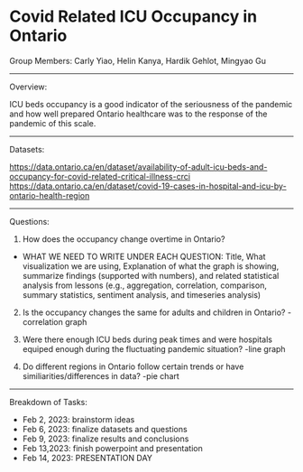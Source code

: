 # Covid Related ICU Occupancy in Ontario

Group Members: Carly Yiao, Helin Kanya, Hardik Gehlot, Mingyao Gu
_____________________________________________________________________

Overview:

ICU beds occupancy is a good indicator of the seriousness of the pandemic and how well prepared Ontario healthcare was to the response of the pandemic of this scale.
_____________________________________________________________________

Datasets:

https://data.ontario.ca/en/dataset/availability-of-adult-icu-beds-and-occupancy-for-covid-related-critical-illness-crci
https://data.ontario.ca/en/dataset/covid-19-cases-in-hospital-and-icu-by-ontario-health-region
_____________________________________________________________________

Questions:

1. How does the occupancy change overtime in Ontario?
- WHAT WE NEED TO WRITE UNDER EACH QUESTION: Title, What visualization we are using, Explanation of what the graph is showing, summarize findings (supported with numbers), and related statistical analysis from lessons (e.g., aggregation, correlation, comparison, summary statistics, sentiment analysis, and  timeseries analysis)

2. Is the occupancy changes the same for adults and children in Ontario?
-correlation graph

3. Were there enough ICU beds during peak times and were hospitals equiped enough during the fluctuating pandemic situation?
-line graph

4. Do different regions in Ontario follow certain trends or have similiarities/differences in data?
-pie chart 
______________________________________________________________________

Breakdown of Tasks:

- Feb 2, 2023: brainstorm ideas
- Feb 6, 2023: finalize datasets and questions
- Feb 9, 2023: finalize results and conclusions
- Feb 13,2023: finish powerpoint and presentation
- Feb 14, 2023: PRESENTATION DAY
